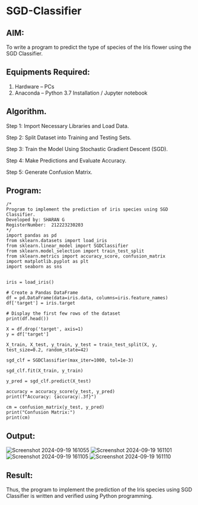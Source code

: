 # SGD-Classifier
## AIM:
To write a program to predict the type of species of the Iris flower using the SGD Classifier.

## Equipments Required:
1. Hardware – PCs
2. Anaconda – Python 3.7 Installation / Jupyter notebook

## Algorithm.
Step 1:
Import Necessary Libraries and Load Data.

Step 2:
Split Dataset into Training and Testing Sets.

Step 3:
Train the Model Using Stochastic Gradient Descent (SGD).

Step 4:
Make Predictions and Evaluate Accuracy.

Step 5:
Generate Confusion Matrix.

## Program:
```
/*
Program to implement the prediction of iris species using SGD Classifier.
Developed by: SHARAN G
RegisterNumber:  212223230203
*/
import pandas as pd
from sklearn.datasets import load_iris
from sklearn.linear_model import SGDClassifier
from sklearn.model_selection import train_test_split
from sklearn.metrics import accuracy_score, confusion_matrix
import matplotlib.pyplot as plt
import seaborn as sns


iris = load_iris()

# Create a Pandas DataFrame
df = pd.DataFrame(data=iris.data, columns=iris.feature_names)
df['target'] = iris.target

# Display the first few rows of the dataset
print(df.head())

X = df.drop('target', axis=1)
y = df['target']

X_train, X_test, y_train, y_test = train_test_split(X, y, test_size=0.2, random_state=42)

sgd_clf = SGDClassifier(max_iter=1000, tol=1e-3)

sgd_clf.fit(X_train, y_train)

y_pred = sgd_clf.predict(X_test)

accuracy = accuracy_score(y_test, y_pred)
print(f"Accuracy: {accuracy:.3f}")

cm = confusion_matrix(y_test, y_pred)
print("Confusion Matrix:")
print(cm)
```

## Output:
![Screenshot 2024-09-19 161055](https://github.com/user-attachments/assets/bc4161d6-a438-482f-a8d5-704eda8a9a40)
![Screenshot 2024-09-19 161101](https://github.com/user-attachments/assets/cd437b3a-72bb-45ca-8e06-b0543370b8c8)
![Screenshot 2024-09-19 161105](https://github.com/user-attachments/assets/2568d2ca-d7ec-4fe4-97c7-e275a12b9546)
![Screenshot 2024-09-19 161110](https://github.com/user-attachments/assets/b3077b7d-7e71-4f2c-b61e-95bab99a4962)



## Result:
Thus, the program to implement the prediction of the Iris species using SGD Classifier is written and verified using Python programming.
